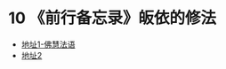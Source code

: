 # 10 《前行备忘录》皈依的修法

- [地址1-佛慧法语](https://fohuifayu.com/index.php/other-column/xiangguan-jinglun/lundian/qianxing-beiwanglu/8479-d40)
- [地址2](https://www.huidengchanxiu.net/refs/qxbwl/#%E4%B8%80-%E7%9A%88%E4%BE%9D)